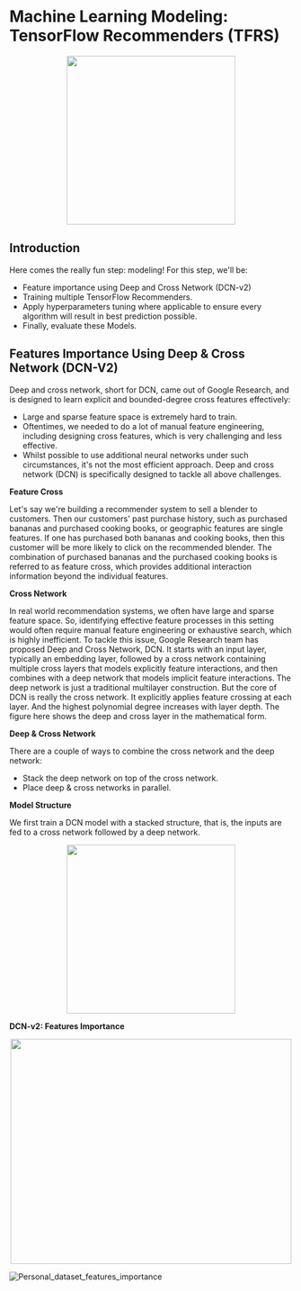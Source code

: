 # Machine Learning Modeling: TensorFlow Recommenders (TFRS)

<p align="center">
  <img width="300" height="300" src="https://user-images.githubusercontent.com/67468718/126877962-1c3737b7-69bb-40f4-a92f-7652d52240ac.JPG">
</p>

## Introduction

Here comes the really fun step: modeling! For this step, we'll be:
 * Feature importance using Deep and Cross Network (DCN-v2)
 * Training multiple TensorFlow Recommenders.
 * Apply hyperparameters tuning where applicable to ensure every algorithm will result in best prediction possible.
 * Finally, evaluate these Models.

## Features Importance Using Deep & Cross Network (DCN-V2)

Deep and cross network, short for DCN, came out of Google Research, and is designed to learn explicit and bounded-degree cross features effectively:
 * Large and sparse feature space is extremely hard to train.
 * Oftentimes, we needed to do a lot of manual feature engineering, including designing cross features, which is very challenging and less effective.
 * Whilst possible to use additional neural networks under such circumstances, it's not the most efficient approach.
 Deep and cross network (DCN) is specifically designed to tackle all above challenges. 

**Feature Cross**

Let's say we're building a recommender system to sell a blender to customers. Then our customers' past purchase history, such as purchased bananas and purchased cooking books, or geographic features are single features. If one has purchased both bananas and cooking books, then this customer will be more likely to click on the recommended blender. The combination of purchased bananas and the purchased cooking books is referred to as feature cross, which provides additional interaction information beyond the individual features.

**Cross Network**

In real world recommendation systems, we often have large and sparse feature space. So, identifying effective feature processes in this setting would often require manual feature engineering or exhaustive search, which is highly inefficient. To tackle this issue, Google Research team has proposed Deep and Cross Network, DCN.
It starts with an input layer, typically an embedding layer, followed by a cross network containing multiple cross layers that models explicitly feature interactions, and then combines with a deep network that models implicit feature interactions. The deep network is just a traditional multilayer construction. But the core of DCN is really the cross network. It explicitly applies feature crossing at each layer. And the highest polynomial degree increases with layer depth. The figure here shows the deep and cross layer in the mathematical form.

**Deep & Cross Network**

There are a couple of ways to combine the cross network and the deep network:
 * Stack the deep network on top of the cross network.
 * Place deep & cross networks in parallel.

**Model Structure**

We first train a DCN model with a stacked structure, that is, the inputs are fed to a cross network followed by a deep network.
 
<p align="center">
  <img width="300" height="300" src="https://user-images.githubusercontent.com/67468718/141532309-64ed02a9-8539-4443-89d8-ca71db690cb3.JPG">
</p>

**DCN-v2: Features Importance**

<p align="center">
  <img width="500" height="400" src="https://user-images.githubusercontent.com/67468718/141532468-0272f2a7-5242-4dff-b756-22397424e09c.JPG">
</p>

![Personal_dataset_features_importance](https://user-images.githubusercontent.com/67468718/141532468-0272f2a7-5242-4dff-b756-22397424e09c.JPG)




